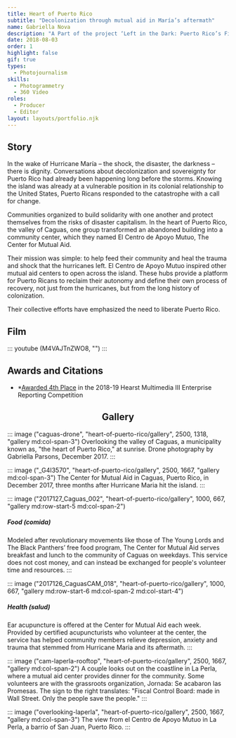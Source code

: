 ```yaml
---
title: Heart of Puerto Rico
subtitle: "Decolonization through mutual aid in María’s aftermath"
name: Gabriella Nova
description: "A Part of the project ‘Left in the Dark: Puerto Rico’s Fight for a Just Recovery’"
date: 2018-08-03
order: 1
highlight: false
gif: true
types:
  - Photojournalism
skills:
  - Photogrammetry
  - 360 Video
roles:
  - Producer
  - Editor
layout: layouts/portfolio.njk
---
```


<div class="grid-center sm:grid-center md:grid-center">

## Story

In the wake of Hurricane María – the shock, the disaster, the darkness – there is dignity. Conversations about decolonization and sovereignty for Puerto Rico had already been happening long before the storms. Knowing the island was already at a vulnerable position in its colonial relationship to the United States, Puerto Ricans responded to the catastrophe with a call for change.

Communities organized to build solidarity with one another and protect themselves from the risks of disaster capitalism. In the heart of Puerto Rico, the valley of Caguas, one group transformed an abandoned building into a community center, which they named El Centro de Apoyo Mutuo, The Center for Mutual Aid.

Their mission was simple: to help feed their community and heal the trauma and shock that the hurricanes left. El Centro de Apoyo Mutuo inspired other mutual aid centers to open across the island. These hubs provide a platform for Puerto Ricans to reclaim their autonomy and define their own process of recovery, not just from the hurricanes, but from the long history of colonization. 

Their collective efforts have emphasized the need to liberate Puerto Rico. 

</div>

<copy-wrap class="grid-center xs:grid-center md:col-start-1 md:col-end-4">

## Film

::: youtube (M4VAJTnZWO8, "") :::

</copy-wrap>

<copy-wrap class="text-black dm:text-white grid-center xs:grid-center md:col-start-4 md:col-end-6 md:row-start-3">

## Awards and Citations

- *[Awarded 4th Place](http://www.hearstawards.org/competitions/multimedia/2018-19/) in the 2018-19 Hearst Multimedia III Enterprise Reporting Competition

</copy-wrap>

<copy-wrap align="center" class="grid-center xs:grid-center md:col-start-3 md:col-end-4">

## Gallery

</copy-wrap>

::: image ("caguas-drone", "heart-of-puerto-rico/gallery", 2500, 1318, "gallery md:col-span-3")
Overlooking the valley of Caguas, a municipality known as, "the heart of Puerto Rico," at sunrise. Drone photography by Gabriella Parsons, December 2017.
:::

::: image ("_G4I3570", "heart-of-puerto-rico/gallery", 2500, 1667, "gallery md:col-span-3")
The Center for Mutual Aid in Caguas, Puerto Rico, in December 2017, three months after Hurricane Maria hit the island.
:::

::: image ("2017127_Caguas_002", "heart-of-puerto-rico/gallery", 1000, 667, "gallery md:row-start-5 md:col-span-2")

##### Food (comida)

Modeled after revolutionary movements like those of The Young Lords and The Black Panthers’ free food program, The Center for Mutual Aid serves breakfast and lunch to the community of Caguas on weekdays. This service does not cost money, and can instead be exchanged for people's volunteer time and resources.
:::

::: image ("2017126_CaguasCAM_018", "heart-of-puerto-rico/gallery", 1000, 667, "gallery md:row-start-6 md:col-span-2 md:col-start-4")

##### Health (salud)

Ear acupuncture is offered at the Center for Mutual Aid each week. Provided by  certified acupuncturists who volunteer at the center, the service has helped community members relieve depression, anxiety and trauma that stemmed from Hurricane Maria and its aftermath. 
:::

::: image ("cam-laperla-rooftop", "heart-of-puerto-rico/gallery", 2500, 1667, "gallery md:col-span-2")
A couple looks out on the coastline in La Perla, where a mutual aid center provides dinner for the community. Some volunteers are with the grassroots organization, Jornada: Se acabaron las Promesas. The sign to the right translates: "Fiscal Control Board: made in Wall Street. Only the people save the people."
:::

::: image ("overlooking-laperla", "heart-of-puerto-rico/gallery", 2500, 1667, "gallery md:col-span-3")
The view from el Centro de Apoyo Mutuo in La Perla, a barrio of San Juan, Puerto Rico.
:::